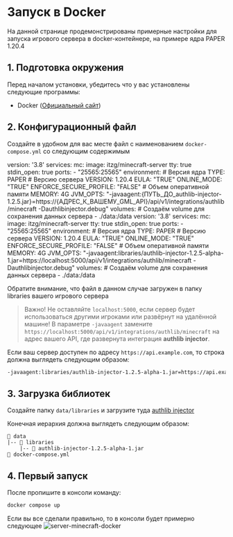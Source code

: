 # Запуск в Docker

На данной странице продемонстрированы примерные настройки для запуска игрового сервера в docker-контейнере, на примере ядра PAPER 1.20.4

## 1. Подготовка окружения
Перед началом установки, убедитесь что у вас установлены следующие программы:

- Docker ([Официальный сайт](https://www.docker.com/products/docker-desktop/))

## 2. Конфигурационный файл
Создайте в удобном для вас месте файл с наименованием ```docker-compose.yml``` со следующим содержимым

<tabs>
<tab title="Оригинал">
<code-block lang="yaml">
version: '3.8'
services:
    mc:
        image: itzg/minecraft-server
        tty: true
        stdin_open: true
        ports:
            - "25565:25565"
        environment:
            # Версия ядра
            TYPE: PAPER
            # Версию сервера
            VERSION: 1.20.4
            EULA: "TRUE"
            ONLINE_MODE: "TRUE"
            ENFORCE_SECURE_PROFILE: "FALSE"
            # Объем оперативной памяти
            MEMORY: 4G
            JVM_OPTS: "-javaagent:{ПУТЬ_ДО_authlib-injector-1.2.5.jar}=https://{АДРЕС_К_ВАШЕМУ_GML_API}/api/v1/integrations/authlib/minecraft -Dauthlibinjector.debug"
        volumes:
            # Создаём volume для сохранения данных сервера
            - ./data:/data
</code-block>
</tab>
<tab title="Пример заполненного файла">
<code-block lang="yaml">
version: '3.8'
services:
    mc:
        image: itzg/minecraft-server
        tty: true
        stdin_open: true
        ports:
            - "25565:25565"
        environment:
            # Версия ядра
            TYPE: PAPER
            # Версию сервера
            VERSION: 1.20.4
            EULA: "TRUE"
            ONLINE_MODE: "TRUE"
            ENFORCE_SECURE_PROFILE: "FALSE"
            # Объем оперативной памяти
            MEMORY: 4G
            JVM_OPTS: "-javaagent:libraries/authlib-injector-1.2.5-alpha-1.jar=https://localhost:5000/api/v1/integrations/authlib/minecraft -Dauthlibinjector.debug"
        volumes:
            # Создаём volume для сохранения данных сервера
            - ./data:/data
</code-block>
<p>
Обратите внимание, что файл в данном случае загружен в папку libraries вашего игрового сервера
</p>
</tab>
</tabs>

> Важно!
> Не оставляйте `localhost:5000`, если сервер будет использоваться другими игроками или развёрнут на удалённой машине!
> В параметре `-javaagent` замените `https://localhost:5000/api/v1/integrations/authlib/minecraft` на адрес вашего API,
> где развернута интеграция **authlib injector**.

Если ваш сервер доступен по адресу `https://api.example.com`, то строка должна выглядеть следующим образом:

```bash
-javaagent:libraries/authlib-injector-1.2.5-alpha-1.jar=https://api.example.com/api/v1/integrations/authlib/minecraft -Dauthlibinjector.debug
```

## 3. Загрузка библиотек
Создайте папку ```data/libraries``` и загрузите туда [authlib injector ](https://github.com/Gml-Launcher/Gml.Authlib.Injector/releases/tag/authlib-injector-1.2.5-alpha-1)

Конечная иерархия должна выглядеть следующим образом:
```
📁 data
|-- 📁 libraries
    |-- 📄 authlib-injector-1.2.5-alpha-1.jar
📄 docker-compose.yml

```

## 4. Первый запуск
После пропишите в консоли команду:
```Bash
docker compose up
```

Если вы все сделали правильно, то в консоли будет примерно следующее
![server-minecraft-docker](server-minecraft-docker.png)